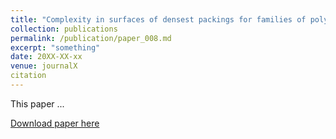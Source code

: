```yaml
---
title: "Complexity in surfaces of densest packings for families of polyhedra"
collection: publications
permalink: /publication/paper_008.md
excerpt: "something"
date: 20XX-XX-xx
venue: journalX
citation
---
```

This paper ...

[Download paper here](http://pfdamasceno.github.io/files/2014_Chen.pdf)
